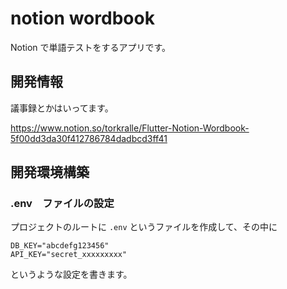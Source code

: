 # notion wordbook

Notion で単語テストをするアプリです。

## 開発情報

議事録とかはいってます。

<https://www.notion.so/torkralle/Flutter-Notion-Wordbook-5f00dd3da30f412786784dadbcd3ff41>

## 開発環境構築

### .env　ファイルの設定

プロジェクトのルートに `.env` というファイルを作成して、その中に

```env
DB_KEY="abcdefg123456"
API_KEY="secret_xxxxxxxxx"
```

というような設定を書きます。
